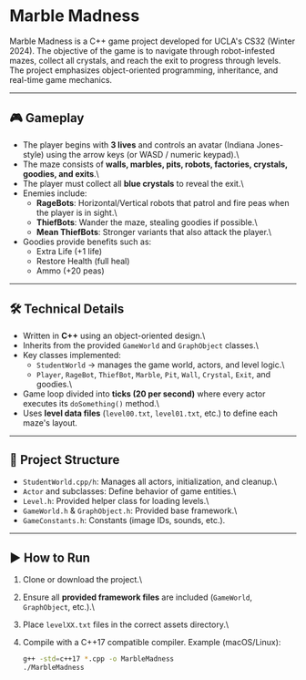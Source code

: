 # Marble Madness

Marble Madness is a C++ game project developed for UCLA's CS32 (Winter
2024). The objective of the game is to navigate through robot-infested
mazes, collect all crystals, and reach the exit to progress through
levels. The project emphasizes object-oriented programming, inheritance,
and real-time game mechanics.

------------------------------------------------------------------------

## 🎮 Gameplay

-   The player begins with **3 lives** and controls an avatar (Indiana
    Jones-style) using the arrow keys (or WASD / numeric keypad).\
-   The maze consists of **walls, marbles, pits, robots, factories,
    crystals, goodies, and exits**.\
-   The player must collect all **blue crystals** to reveal the exit.\
-   Enemies include:
    -   **RageBots**: Horizontal/Vertical robots that patrol and fire
        peas when the player is in sight.\
    -   **ThiefBots**: Wander the maze, stealing goodies if possible.\
    -   **Mean ThiefBots**: Stronger variants that also attack the
        player.\
-   Goodies provide benefits such as:
    -   Extra Life (+1 life)
    -   Restore Health (full heal)
    -   Ammo (+20 peas)

------------------------------------------------------------------------

## 🛠️ Technical Details

-   Written in **C++** using an object-oriented design.\
-   Inherits from the provided `GameWorld` and `GraphObject` classes.\
-   Key classes implemented:
    -   `StudentWorld` → manages the game world, actors, and level
        logic.\
    -   `Player`, `RageBot`, `ThiefBot`, `Marble`, `Pit`, `Wall`,
        `Crystal`, `Exit`, and goodies.\
-   Game loop divided into **ticks (20 per second)** where every actor
    executes its `doSomething()` method.\
-   Uses **level data files** (`level00.txt`, `level01.txt`, etc.) to
    define each maze's layout.

------------------------------------------------------------------------

## 📂 Project Structure

-   `StudentWorld.cpp/h`: Manages all actors, initialization, and
    cleanup.\
-   `Actor` and subclasses: Define behavior of game entities.\
-   `Level.h`: Provided helper class for loading levels.\
-   `GameWorld.h` & `GraphObject.h`: Provided base framework.\
-   `GameConstants.h`: Constants (image IDs, sounds, etc.).

------------------------------------------------------------------------

## ▶️ How to Run

1.  Clone or download the project.\

2.  Ensure all **provided framework files** are included (`GameWorld`,
    `GraphObject`, etc.).\

3.  Place `levelXX.txt` files in the correct assets directory.\

4.  Compile with a C++17 compatible compiler. Example (macOS/Linux):

    ``` bash
    g++ -std=c++17 *.cpp -o MarbleMadness
    ./MarbleMadness
    ```
